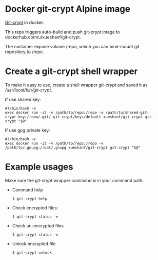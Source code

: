 Docker git-crypt Alpine image
=============================

[Git-crypt](https://github.com/AGWA/git-crypt) in docker.

This repo triggers auto-build and push git-crypt image to dockerhub.com/u/xueshanf/git-crypt.

The container expose volume /repo, which you can bind-mount git repository to /repo.

Create a git-crypt shell wrapper
================================

To make it easy to use, create a shell wrapper *git-crypt* and saved it as */usr/local/bin/git-crypt*.

If use shared key:

```
#!/bin/bash -e
exec docker run -it -v /path/to/repo:/repo -v /path/to/shared-git-crypt-key:/repo/.git/.git-crypt/keys/default xueshanf/git-crypt git-crypt "$@"
```
If use gpg private key:

```
#!/bin/bash -e
exec docker run -it -v /path/to/repo:/repo -v /path/to/.gnupg:/root/.gnupg xueshanf/git-crypt git-crypt "$@"
```

Example usages
==============

Make sure the git-crypt wrapper command is in your command path.

* Command help

	```
	$ git-crypt help
	```

* Check encrypted files:
	
	```
	$ git-crypt status -e
	```
* Check un-encrypted files

	```
	$ git-crypt status -u
	```

* Unlock encrypted file

	```
	$ git-crypt unlock
	```
